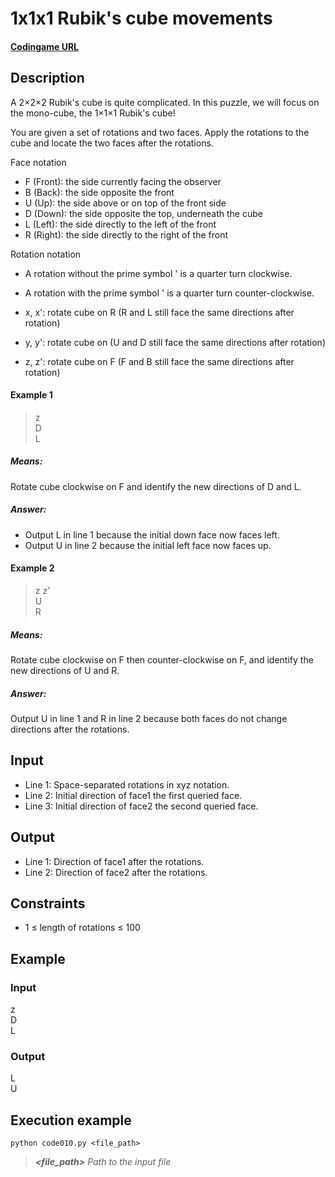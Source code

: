 # 1x1x1 Rubik's cube movements

#### [Codingame URL](https://www.codingame.com/ide/puzzle/111-rubiks-cube-movements)

## Description
A 2×2×2 Rubik's cube is quite complicated. In this puzzle, we will
focus on the mono-cube, the 1×1×1 Rubik's cube!

You are given a set of rotations and two faces. Apply the rotations to
the cube and locate the two faces after the rotations.

Face notation
- F (Front): the side currently facing the observer
- B (Back): the side opposite the front
- U (Up): the side above or on top of the front side
- D (Down): the side opposite the top, underneath the cube
- L (Left): the side directly to the left of the front
- R (Right): the side directly to the right of the front

Rotation notation
- A rotation without the prime symbol ' is a quarter turn clockwise.
- A rotation with the prime symbol ' is a quarter turn counter-clockwise.

- x, x': rotate cube on R
(R and L still face the same directions after rotation)
- y, y': rotate cube on
(U and D still face the same directions after rotation)
- z, z': rotate cube on F
(F and B still face the same directions after rotation)

#### Example 1
> z\
D\
L

##### Means:
Rotate cube clockwise on F and identify the new directions of D and L.

##### Answer:
- Output L in line 1 because the initial down face now faces left.
- Output U in line 2 because the initial left face now faces up.

#### Example 2
> z z'\
U\
R

##### Means:
Rotate cube clockwise on F then counter-clockwise on F, and identify the
new directions of U and R.

##### Answer:
Output U in line 1 and R in line 2 because both faces do not change
directions after the rotations.

## Input
- Line 1: Space-separated rotations in xyz notation.
- Line 2: Initial direction of face1 the first queried face.
- Line 3: Initial direction of face2 the second queried face.

## Output
- Line 1: Direction of face1 after the rotations.
- Line 2: Direction of face2 after the rotations.

## Constraints
- 1 ≤ length of rotations ≤ 100

## Example
### Input
z\
D\
L

### Output
L\
U

## Execution example
```
python code010.py <file_path>
```

> **_<file_path>_** *Path to the input file*
